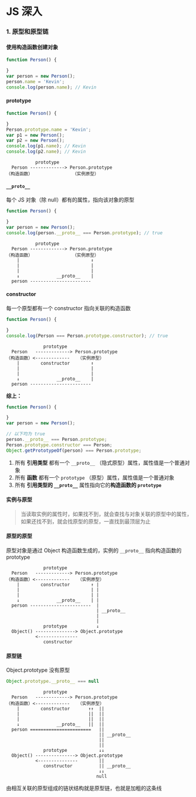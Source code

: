 # JS 深入

### 1. 原型和原型链

#### 使用构造函数创建对象

```js
function Person() {

}
var person = new Person();
person.name = 'Kevin';
console.log(person.name); // Kevin
```

#### prototype

```js
function Person() {

}
Person.prototype.name = 'Kevin';
var p1 = new Person();
var p2 = new Person();
console.log(p1.name); // Kevin
console.log(p2.name); // Kevin
```

```
           prototype
  Person -------------> Person.prototype
（构造函数）               （实例原型）
```

#### `__proto__`

每个 JS 对象（除 null）都有的属性，指向该对象的原型

```js
function Person() {

}
var person = new Person();
console.log(person.__proto__ === Person.prototype); // true
```

```
           prototype
  Person -------------> Person.prototype
（构造函数）               （实例原型）
    |                           ↑
    |                           |
    |                           |
    ↓              __proto__    |
  person -----------------------
```

#### constructor

每一个原型都有一个 constructor 指向关联的构造函数

```js
function Person() {

}
console.log(Person === Person.prototype.constructor); // true
```

```
              prototype
  Person   -------------> Person.prototype
（构造函数）<-------------   （实例原型）
    |        constructor        ↑
    |                           |
    |                           |
    ↓              __proto__    |
  person -----------------------
```

**综上：**

```js
function Person() {

}
var person = new Person();

// 以下均为 true
person.__proto__ === Person.prototype;
Person.prototype.constructor === Person;
Object.getPrototypeOf(person) === Person.prototype;
```

1. 所有 **引用类型** 都有一个 `__proto__` （隐式原型）属性，属性值是一个普通对象
2. 所有 **函数** 都有一个 `prototype` （原型）属性，属性值是一个普通对象
3. 所有 **引用类型的 `__proto__`** 属性指向它的**构造函数的 `prototype`**

#### 实例与原型

> 当读取实例的属性时，如果找不到，就会查找与对象关联的原型中的属性，如果还找不到，就会找原型的原型，一直找到最顶层为止

#### 原型的原型

原型对象是通过 Object 构造函数生成的，实例的 `__proto__` 指向构造函数的 prototype

```
              prototype
  Person   -------------> Person.prototype
（构造函数）<-------------   （实例原型）
    |        constructor        ↑ |
    |                           | |
    |                           | |
    ↓              __proto__    | |
  person -----------------------  |
                                  | __proto__
                                  |
                                  |
              prototype           ↓
  Object() ---------------> Object.prototype
           <---------------
              constructor
```

#### 原型链

Object.prototype 没有原型

```js
Object.prototype.__proto__ === null
```

```
              prototype
  Person   -------------> Person.prototype
（构造函数）<-------------   （实例原型）
    |        constructor       ↑↑  ||
    |                          ||  ||
    |                          ||  ||
    ↓              __proto__   ||  ||
  person =======================   ||
                                   || __proto__
                                   ||
                                   ||
              prototype            ↓↓
  Object() ---------------> Object.prototype
           <---------------        ||
              constructor          || __proto__
                                   ↓↓
                                  null
```

由相互关联的原型组成的链状结构就是原型链，也就是加粗的这条线



